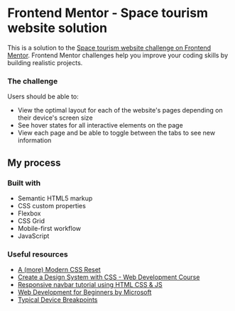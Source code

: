 # Frontend Mentor - Space tourism website solution

This is a solution to the [Space tourism website challenge on Frontend Mentor](https://www.frontendmentor.io/challenges/space-tourism-multipage-website-gRWj1URZ3). Frontend Mentor challenges help you improve your coding skills by building realistic projects.

### The challenge

Users should be able to:

- View the optimal layout for each of the website's pages depending on their device's screen size
- See hover states for all interactive elements on the page
- View each page and be able to toggle between the tabs to see new information

## My process

### Built with

- Semantic HTML5 markup
- CSS custom properties
- Flexbox
- CSS Grid
- Mobile-first workflow
- JavaScript

### Useful resources

- [A (more) Modern CSS Reset](https://andy-bell.co.uk/a-more-modern-css-reset/)
- [Create a Design System with CSS - Web Development Course](https://youtu.be/lRaL-8qZ0mM?si=rvT_cV8RazYcndTv)
- [Responsive navbar tutorial using HTML CSS & JS](https://youtu.be/HbBMp6yUXO0?si=yUO4wXRsQ8tuvbkK)
- [Web Development for Beginners by Microsoft](https://github.com/microsoft/Web-Dev-For-Beginners)
- [Typical Device Breakpoints](https://www.w3schools.com/howto/howto_css_media_query_breakpoints.asp)
